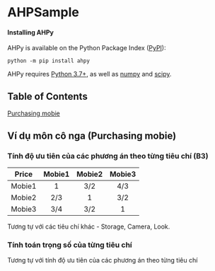# AHPSample

#### Installing AHPy

AHPy is available on the Python Package Index ([PyPI](https://pypi.org/)):

```
python -m pip install ahpy
```
AHPy requires [Python 3.7+](https://www.python.org/), as well as [numpy](https://numpy.org/) and [scipy](https://scipy.org/).

## Table of Contents

[Purchasing mobie](#ví-dụ-môn-cô-nga-purchasing-mobie)

## Ví dụ môn cô nga (Purchasing mobie)

### Tính độ ưu tiên của các phương án theo từng tiêu chí (B3)

|Price|Mobie1|Mobie2|Mobie3|
|-|:-:|:-:|:-:|
|Mobie1|1|3/2|4/3|
|Mobie2|2/3|1|3/2|
|Mobie3|3/4|3/2|1|
 
 Tương tự với các tiêu chí khác - Storage, Camera, Look.
 
 ### Tính toán trọng số của từng tiêu chí
 
 Tương tự với tính độ ưu tiên của các phương án theo từng tiêu chí 
 

 
